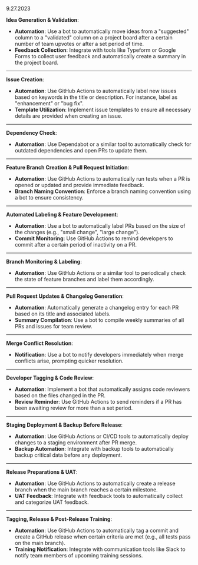 9.27.2023

**Idea Generation & Validation**:

- **Automation**: Use a bot to automatically move ideas from a "suggested"
  column to a "validated" column on a project board after a certain number of
  team upvotes or after a set period of time.
- **Feedback Collection**: Integrate with tools like Typeform or Google Forms to
  collect user feedback and automatically create a summary in the project board.

---

**Issue Creation**:

- **Automation**: Use GitHub Actions to automatically label new issues based on
  keywords in the title or description. For instance, label as "enhancement" or
  "bug fix".
- **Template Utilization**: Implement issue templates to ensure all necessary
  details are provided when creating an issue.

---

**Dependency Check**:

- **Automation**: Use Dependabot or a similar tool to automatically check for
  outdated dependencies and open PRs to update them.

---

**Feature Branch Creation & Pull Request Initiation**:

- **Automation**: Use GitHub Actions to automatically run tests when a PR is
  opened or updated and provide immediate feedback.
- **Branch Naming Convention**: Enforce a branch naming convention using a bot
  to ensure consistency.

---

**Automated Labeling & Feature Development**:

- **Automation**: Use a bot to automatically label PRs based on the size of the
  changes (e.g., "small change", "large change").
- **Commit Monitoring**: Use GitHub Actions to remind developers to commit after
  a certain period of inactivity on a PR.

---

**Branch Monitoring & Labeling**:

- **Automation**: Use GitHub Actions or a similar tool to periodically check the
  state of feature branches and label them accordingly.

---

**Pull Request Updates & Changelog Generation**:

- **Automation**: Automatically generate a changelog entry for each PR based on
  its title and associated labels.
- **Summary Compilation**: Use a bot to compile weekly summaries of all PRs and
  issues for team review.

---

**Merge Conflict Resolution**:

- **Notification**: Use a bot to notify developers immediately when merge
  conflicts arise, prompting quicker resolution.

---

**Developer Tagging & Code Review**:

- **Automation**: Implement a bot that automatically assigns code reviewers
  based on the files changed in the PR.
- **Review Reminder**: Use GitHub Actions to send reminders if a PR has been
  awaiting review for more than a set period.

---

**Staging Deployment & Backup Before Release**:

- **Automation**: Use GitHub Actions or CI/CD tools to automatically deploy
  changes to a staging environment after PR merge.
- **Backup Automation**: Integrate with backup tools to automatically backup
  critical data before any deployment.

---

**Release Preparations & UAT**:

- **Automation**: Use GitHub Actions to automatically create a release branch
  when the main branch reaches a certain milestone.
- **UAT Feedback**: Integrate with feedback tools to automatically collect and
  categorize UAT feedback.

---

**Tagging, Release & Post-Release Training**:

- **Automation**: Use GitHub Actions to automatically tag a commit and create a
  GitHub release when certain criteria are met (e.g., all tests pass on the main
  branch).
- **Training Notification**: Integrate with communication tools like Slack to
  notify team members of upcoming training sessions.
